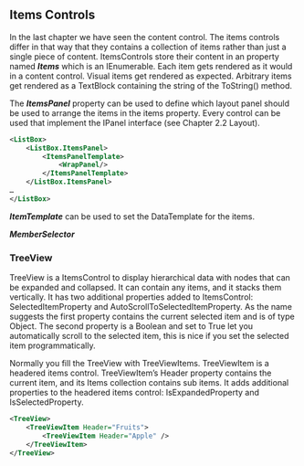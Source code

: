 ## Items Controls
In the last chapter we have seen the content control. The items controls differ in that way that they contains a collection of items rather than just a single
piece of content.
ItemsControls store their content in an property named ***Items*** which is an IEnumerable. Each item gets rendered as it would in a content control. Visual items get rendered as expected. Arbitrary items get rendered as a TextBlock containing the string of the ToString() method.

The ***ItemsPanel*** property can be used to define which layout panel should be used to arrange the items in the items property. Every control can be used that implement the IPanel interface (see Chapter 2.2 Layout).

```XML
<ListBox>
	<ListBox.ItemsPanel>
		<ItemsPanelTemplate>
			<WrapPanel/>
		</ItemsPanelTemplate>
	</ListBox.ItemsPanel>
…
</ListBox>
```


***ItemTemplate*** can be used to set the DataTemplate for the items.

***MemberSelector***

### TreeView
TreeView is a ItemsControl to display hierarchical data with nodes that can be
expanded and collapsed. It can contain any items, and it stacks them
vertically. It has two additional properties added to ItemsControl:
SelectedItemProperty and AutoScrollToSelectedItemProperty. As the name suggests  the first property contains the current selected item and is of type Object. The second property is a Boolean and set to True let you automatically scroll to the selected item, this is nice if you set the selected item programmatically.

Normally you fill the TreeView with TreeViewItems. TreeViewItem is a headered items control. TreeViewItem’s Header property contains the current item, and its Items collection contains sub items. It adds additional properties to the headered items control: IsExpandedProperty and IsSelectedProperty.

```XML
<TreeView>
	<TreeViewItem Header="Fruits">
		<TreeViewItem Header="Apple" />
	</TreeViewItem>
</TreeView>
```
